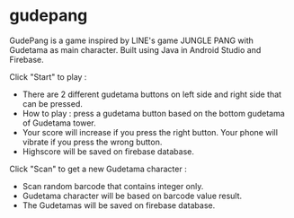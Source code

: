 # gudepang
GudePang is a game inspired by LINE's game JUNGLE PANG with Gudetama as main character.
Built using Java in Android Studio and Firebase.

Click "Start" to play :
- There are 2 different gudetama buttons on left side and right side that can be pressed.
- How to play : press a gudetama button based on the bottom gudetama of Gudetama tower.
- Your score will increase if you press the right button. Your phone will vibrate if you press the wrong button.
- Highscore will be saved on firebase database.

Click "Scan" to get a new Gudetama character :
- Scan random barcode that contains integer only.
- Gudetama character will be based on barcode value result.
- The Gudetamas will be saved on firebase database.
